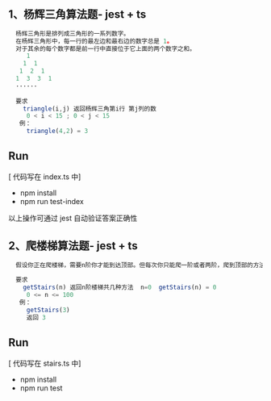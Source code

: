 ## 1、杨辉三角算法题- jest + ts

```javascript
  杨辉三角形是排列成三角形的一系列数字。
  在杨辉三角形中，每一行的最左边和最右边的数字总是 1。
  对于其余的每个数字都是前一行中直接位于它上面的两个数字之和。
     1
    1  1
   1  2  1
  1  3  3  1
  ······
 
  要求 
    triangle(i,j) 返回杨辉三角第i行 第j列的数 
     0 < i < 15 ; 0 < j < 15
   例：
     triangle(4,2) = 3
```
## Run
[ 代码写在 index.ts 中]
- npm install
- npm run test-index

以上操作可通过 jest 自动验证答案正确性

## 2、爬楼梯算法题- jest + ts
```javascript
  假设你正在爬楼梯，需要n阶你才能到达顶部。但每次你只能爬一阶或者两阶，爬到顶部的方法有多少种？
 
  要求 
    getStairs(n) 返回n阶楼梯共几种方法  n=0  getStairs(n) = 0  
     0 <= n <= 100
   例：
     getStairs(3)
     返回 3
```
## Run
[ 代码写在 stairs.ts 中]
- npm install
- npm run test

